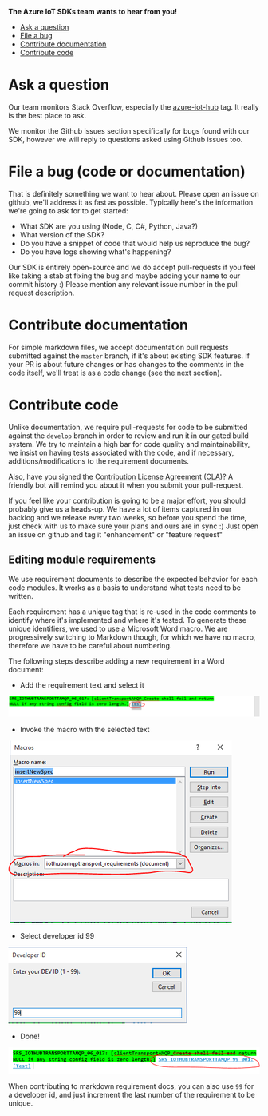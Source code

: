 **The Azure IoT SDKs team wants to hear from you!**

- [Ask a question](#ask-a-question)
- [File a bug](#file-a-bug)
- [Contribute documentation](#contribute-documentation)
- [Contribute code](#contribute-code)

# Ask a question
Our team monitors Stack Overflow, especially the [azure-iot-hub](http://stackoverflow.com/questions/tagged/azure-iot-hub) tag. It really is the best place to ask.

We monitor the Github issues section specifically for bugs found with our SDK, however we will reply to questions asked using Github issues too.

# File a bug (code or documentation)
That is definitely something we want to hear about. Please open an issue on github, we'll address it as fast as possible. Typically here's the information we're going to ask for to get started:
- What SDK are you using (Node, C, C#, Python, Java?)
- What version of the SDK?
- Do you have a snippet of code that would help us reproduce the bug?
- Do you have logs showing what's happening?

Our SDK is entirely open-source and we do accept pull-requests if you feel like taking a stab at fixing the bug and maybe adding your name to our commit history :) Please mention
any relevant issue number in the pull request description.

# Contribute documentation
For simple markdown files, we accept documentation pull requests submitted against the `master` branch, if it's about existing SDK features.
If your PR is about future changes or has changes to the comments in the code itself, we'll treat is as a code change (see the next section).

# Contribute code
Unlike documentation, we require pull-requests for code to be submitted against the `develop` branch in order to review and run it in our gated build system. We try to maintain a high bar
for code quality and maintainability, we insist on having tests associated with the code, and if necessary, additions/modifications to the requirement documents.

Also, have you signed the [Contribution License Agreement](https://cla.microsoft.com/) ([CLA](https://cla.microsoft.com/))? A friendly bot will remind you about it when you submit your pull-request.

If you feel like your contribution is going to be a major effort, you should probably give us a heads-up. We have a lot of items captured in our backlog and we release every two weeks, so before you spend the time, just check with us to make
sure your plans and ours are in sync :) Just open an issue on github and tag it "enhancement" or "feature request"

## Editing module requirements
We use requirement documents to describe the expected behavior for each code modules. It works as a basis to understand what tests need to be written.

Each requirement has a unique tag that is re-used in the code comments to identify where it's implemented and where it's tested. To generate these unique identifiers, we used to use a Microsoft Word macro.
We are progressively switching to Markdown though, for which we have no macro, therefore we have to be careful about numbering.

The following steps describe adding a new requirement in a Word document:

* Add the requirement text and select it

![](media/add_requirement/add_requirement_step1.png)

* Invoke the macro with the selected text

![](media/add_requirement/add_requirement_step2.png)

* Select developer id 99

![](media/add_requirement/add_requirement_step3.png)

* Done!

![](media/add_requirement/add_requirement_step4.png)

When contributing to markdown requirement docs, you can also use `99` for a developer id, and just increment the last number of the requirement to be unique.